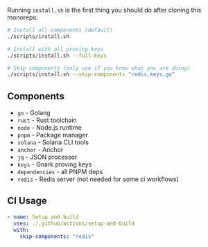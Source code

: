 Running `install.sh` is the first thing you should do after cloning this monorepo.

```bash
# Install all components (default)
./scripts/install.sh

# Install with all proving keys
./scripts/install.sh --full-keys

# Skip components (only use if you know what you are doing)
./scripts/install.sh --skip-components "redis,keys,go"
```

## Components

- `go` - Golang
- `rust` - Rust toolchain
- `node` - Node.js runtime
- `pnpm` - Package manager
- `solana` - Solana CLI tools
- `anchor` - Anchor
- `jq` - JSON processor
- `keys` - Gnark proving keys
- `dependencies` - all PNPM deps
- `redis` - Redis server (not needed for some ci workflows)

## CI Usage

```yaml
- name: Setup and build
  uses: ./.github/actions/setup-and-build
  with:
    skip-components: "redis"
```
